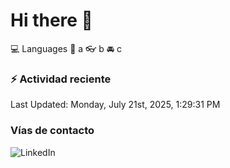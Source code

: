 # Hi there 👋

:computer: Languages
:pencil: a
:eyeglasses: b
:oncoming_automobile: c

### :zap: Actividad reciente
<!--RECENT_ACTIVITY:start-->
<!--RECENT_ACTIVITY:end-->
<!--RECENT_ACTIVITY:last_update-->
Last Updated: Monday, July 21st, 2025, 1:29:31 PM
<!--RECENT_ACTIVITY:last_update_end-->

### Vías de contacto

![LinkedIn](https://www.linkedin.com/in/irving-hernández-226846205/)
